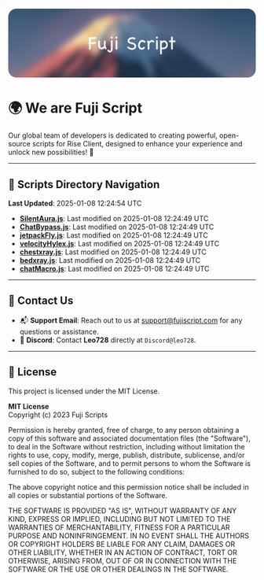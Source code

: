 ![Banner](.github/b.webp)

# 🌍 **We are Fuji Script**

Our global team of developers is dedicated to creating powerful, open-source scripts for Rise Client, designed to enhance your experience and unlock new possibilities! 🌟

---
<!-- SCRIPTS_NAVIGATION_START -->
## 📂 **Scripts Directory Navigation**

**Last Updated**: 2025-01-08 12:24:54 UTC

- **[SilentAura.js](scripts/SilentAura.js)**: Last modified on 2025-01-08 12:24:49 UTC
- **[ChatBypass.js](scripts/ChatBypass.js)**: Last modified on 2025-01-08 12:24:49 UTC
- **[jetpackFly.js](scripts/jetpackFly.js)**: Last modified on 2025-01-08 12:24:49 UTC
- **[velocityHylex.js](scripts/velocityHylex.js)**: Last modified on 2025-01-08 12:24:49 UTC
- **[chestxray.js](scripts/chestxray.js)**: Last modified on 2025-01-08 12:24:49 UTC
- **[bedxray.js](scripts/bedxray.js)**: Last modified on 2025-01-08 12:24:49 UTC
- **[chatMacro.js](scripts/chatMacro.js)**: Last modified on 2025-01-08 12:24:49 UTC

<!-- SCRIPTS_NAVIGATION_END -->

---

## 💬 **Contact Us**  
- 📬 **Support Email**: Reach out to us at [support@fujiscript.com](mailto:support@fujiscript.com) for any questions or assistance.  
- 💬 **Discord**: Contact **Leo728** directly at `Discord@leo728`.

---

## 📜 **License**

This project is licensed under the MIT License.  

**MIT License**  
Copyright (c) 2023 Fuji Scripts  

Permission is hereby granted, free of charge, to any person obtaining a copy of this software and associated documentation files (the "Software"), to deal in the Software without restriction, including without limitation the rights to use, copy, modify, merge, publish, distribute, sublicense, and/or sell copies of the Software, and to permit persons to whom the Software is furnished to do so, subject to the following conditions:  

The above copyright notice and this permission notice shall be included in all copies or substantial portions of the Software.  

THE SOFTWARE IS PROVIDED "AS IS", WITHOUT WARRANTY OF ANY KIND, EXPRESS OR IMPLIED, INCLUDING BUT NOT LIMITED TO THE WARRANTIES OF MERCHANTABILITY, FITNESS FOR A PARTICULAR PURPOSE AND NONINFRINGEMENT. IN NO EVENT SHALL THE AUTHORS OR COPYRIGHT HOLDERS BE LIABLE FOR ANY CLAIM, DAMAGES OR OTHER LIABILITY, WHETHER IN AN ACTION OF CONTRACT, TORT OR OTHERWISE, ARISING FROM, OUT OF OR IN CONNECTION WITH THE SOFTWARE OR THE USE OR OTHER DEALINGS IN THE SOFTWARE.  
